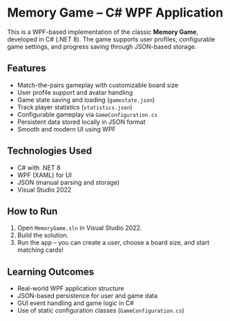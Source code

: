 # Memory Game – C# WPF Application

This is a WPF-based implementation of the classic **Memory Game**, developed in C# (.NET 8). The game supports user profiles, configurable game settings, and progress saving through JSON-based storage.

## Features

- Match-the-pairs gameplay with customizable board size
- User profile support and avatar handling
- Game state saving and loading (`gamestate.json`)
- Track player statistics (`statistics.json`)
- Configurable gameplay via `GameConfiguration.cs`
- Persistent data stored locally in JSON format
- Smooth and modern UI using WPF

## Technologies Used

- C# with .NET 8
- WPF (XAML) for UI
- JSON (manual parsing and storage)
- Visual Studio 2022


## How to Run

1. Open `MemoryGame.sln` in Visual Studio 2022.
2. Build the solution.
3. Run the app – you can create a user, choose a board size, and start matching cards!

## Learning Outcomes

- Real-world WPF application structure
- JSON-based persistence for user and game data
- GUI event handling and game logic in C#
- Use of static configuration classes (`GameConfiguration.cs`)
